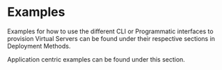 # Examples

Examples for how to use the different CLI or Programmatic interfaces to provision Virtual Servers can be found under their respective sections in Deployment Methods.

Application centric examples can be found under this section.
